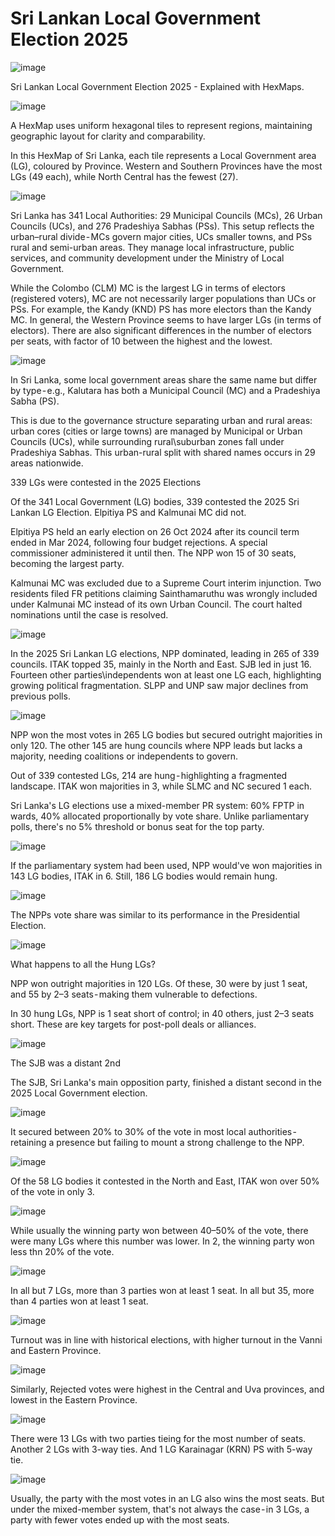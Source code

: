 # Sri Lankan Local Government Election 2025

![image](examples\lk_elections_lg_2025\images\title-slide.png)

Sri Lankan Local Government Election 2025 - Explained with HexMaps.

![image](examples\lk_elections_lg_2025\images\hexbin-lgs-by-province.png)

A HexMap uses uniform hexagonal tiles to represent regions, maintaining geographic layout for clarity and comparability.

In this HexMap of Sri Lanka, each tile represents a Local Government area (LG), coloured by Province. Western and Southern Provinces have the most LGs (49 each), while North Central has the fewest (27).

![image](examples\lk_elections_lg_2025\images\hexbin-types-of-lgs.png)

Sri Lanka has 341 Local Authorities: 29 Municipal Councils (MCs), 26 Urban Councils (UCs), and 276 Pradeshiya Sabhas (PSs). This setup reflects the urban–rural divide - MCs govern major cities, UCs smaller towns, and PSs rural and semi-urban areas. They manage local infrastructure, public services, and community development under the Ministry of Local Government.

While the Colombo (CLM) MC is the largest LG in terms of electors (registered voters), MC are not necessarily larger populations than UCs or PSs. For example, the Kandy (KND) PS has more electors than the Kandy MC.
In general, the Western Province seems to have larger LGs (in terms of electors).
There are also significant differences in the number of electors per seats, with factor of 10 between the highest and the lowest.

![image](examples\lk_elections_lg_2025\images\hexbin-different-type-&-same-name.png)

In Sri Lanka, some local government areas share the same name but differ by type - e.g., Kalutara has both a Municipal Council (MC) and a Pradeshiya Sabha (PS).

This is due to the governance structure separating urban and rural areas: urban cores (cities or large towns) are managed by Municipal or Urban Councils (UCs), while surrounding rural\suburban zones fall under Pradeshiya Sabhas. This urban-rural split with shared names occurs in 29 areas nationwide.

339 LGs were contested in the 2025 Elections

Of the 341 Local Government (LG) bodies, 339 contested the 2025 Sri Lankan LG Election. Elpitiya PS and Kalmunai MC did not.

Elpitiya PS held an early election on 26 Oct 2024 after its council term ended in Mar 2024, following four budget rejections. A special commissioner administered it until then. The NPP won 15 of 30 seats, becoming the largest party.

Kalmunai MC was excluded due to a Supreme Court interim injunction. Two residents filed FR petitions claiming Sainthamaruthu was wrongly included under Kalmunai MC instead of its own Urban Council. The court halted nominations until the case is resolved.

![image](examples\lk_elections_lg_2025\images\hexbin-most-votes.png)

In the 2025 Sri Lankan LG elections, NPP dominated, leading in 265 of 339 councils. ITAK topped 35, mainly in the North and East. SJB led in just 16. Fourteen other parties\independents won at least one LG each, highlighting growing political fragmentation. SLPP and UNP saw major declines from previous polls.

![image](examples\lk_elections_lg_2025\images\hexbin-majority.png)

NPP won the most votes in 265 LG bodies but secured outright majorities in only 120. The other 145 are hung councils where NPP leads but lacks a majority, needing coalitions or independents to govern.

Out of 339 contested LGs, 214 are hung - highlighting a fragmented landscape. ITAK won majorities in 3, while SLMC and NC secured 1 each.

Sri Lanka's LG elections use a mixed-member PR system: 60% FPTP in wards, 40% allocated proportionally by vote share. Unlike parliamentary polls, there's no 5% threshold or bonus seat for the top party.

![image](examples\lk_elections_lg_2025\images\hexbin-majority-ge.png)

If the parliamentary system had been used, NPP would've won majorities in 143 LG bodies, ITAK in 6. Still, 186 LG bodies would remain hung.

![image](examples\lk_elections_lg_2025\images\hexbin-vote-%-for-npp.png)

The NPPs vote share was similar to its performance in the Presidential Election.

![image](examples\lk_elections_lg_2025\images\hexbin-npp---all-others-seats.png)

What happens to all the Hung LGs?

NPP won outright majorities in 120 LGs. Of these, 30 were by just 1 seat, and 55 by 2–3 seats - making them vulnerable to defections.

In 30 hung LGs, NPP is 1 seat short of control; in 40 others, just 2–3 seats short. These are key targets for post-poll deals or alliances.

![image](examples\lk_elections_lg_2025\images\hexbin-2nd-most-votes.png)

The SJB was a distant 2nd

The SJB, Sri Lanka's main opposition party, finished a distant second in the 2025 Local Government election.

![image](examples\lk_elections_lg_2025\images\hexbin-vote-%-for-sjb.png)

It secured between 20% to 30% of the vote in most local authorities - retaining a presence but failing to mount a strong challenge to the NPP.

![image](examples\lk_elections_lg_2025\images\hexbin-vote-%-for-itak.png)

Of the 58 LG bodies it contested in the North and East, ITAK won over 50% of the vote in only 3.

![image](examples\lk_elections_lg_2025\images\hexbin-vote-%-for-winner.png)

While usually the winning party won between 40–50% of the vote, there were many LGs where this number was lower. In 2, the winning party won less thn 20% of the vote.

![image](examples\lk_elections_lg_2025\images\hexbin-parties-≥-1-seat.png)

In all but 7 LGs, more than 3 parties won at least 1 seat. In all but 35, more than 4 parties won at least 1 seat.

![image](examples\lk_elections_lg_2025\images\hexbin-turnout-%.png)

Turnout was in line with historical elections, with higher turnout in the Vanni and Eastern Province.

![image](examples\lk_elections_lg_2025\images\hexbin-rejected-vote-%.png)

Similarly, Rejected votes were highest in the Central and Uva provinces, and lowest in the Eastern Province.

![image](examples\lk_elections_lg_2025\images\hexbin-ties.png)

There were 13 LGs with two parties tieing for the most number of seats. Another 2 LGs with 3-way ties. And 1 LG Karainagar (KRN) PS with 5-way tie.

![image](examples\lk_elections_lg_2025\images\hexbin-different-type-&-same-name.png)

Usually, the party with the most votes in an LG also wins the most seats. But under the mixed-member system, that's not always the case - in 3 LGs, a party with fewer votes ended up with the most seats.
